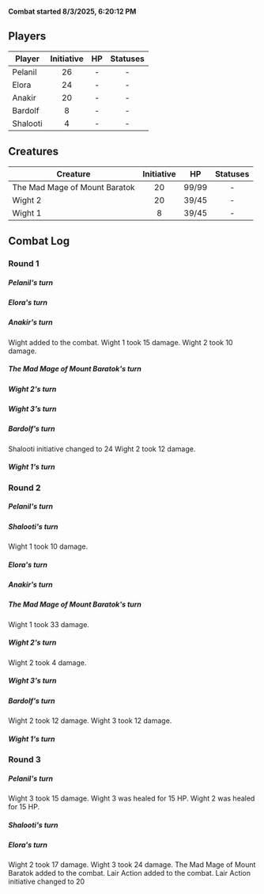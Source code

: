 **Combat started 8/3/2025, 6:20:12 PM**


## Players
| Player | Initiative | HP | Statuses |
| --- | :-: | :-: | :-: |
| Pelanil | 26 | - | - |
| Elora | 24 | - | - |
| Anakir | 20 | - | - |
| Bardolf | 8 | - | - |
| Shalooti | 4 | - | - |
## Creatures
| Creature | Initiative  | HP | Statuses |
| --- | :-: | :-: | :-: |
| The Mad Mage of Mount Baratok | 20 | 99/99 | - |
| Wight 2 | 20 | 39/45 | - |
| Wight 1 | 8 | 39/45 | - |


## Combat Log

### Round 1

##### Pelanil's turn
##### Elora's turn
##### Anakir's turn
Wight added to the combat.
Wight 1 took 15 damage.
Wight 2 took 10 damage.
##### The Mad Mage of Mount Baratok's turn
##### Wight 2's turn
##### Wight 3's turn
##### Bardolf's turn
Shalooti initiative changed to 24
Wight 2 took 12 damage.
##### Wight 1's turn
### Round 2
##### Pelanil's turn
##### Shalooti's turn
Wight 1 took 10 damage.
##### Elora's turn
##### Anakir's turn
##### The Mad Mage of Mount Baratok's turn
Wight 1 took 33 damage.
##### Wight 2's turn
Wight 2 took 4 damage.
##### Wight 3's turn
##### Bardolf's turn
Wight 2 took 12 damage. Wight 3 took 12 damage.
##### Wight 1's turn
### Round 3
##### Pelanil's turn
Wight 3 took 15 damage.
Wight 3 was healed for 15 HP.
Wight 2 was healed for 15 HP.
##### Shalooti's turn
##### Elora's turn
Wight 2 took 17 damage.
Wight 3 took 24 damage.
The Mad Mage of Mount Baratok added to the combat.
Lair Action added to the combat.
Lair Action initiative changed to 20
